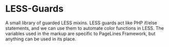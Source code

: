 LESS-Guards
===========

A small library of guarded LESS mixins. LESS guards act like PHP if/else statements, and we can use them to automate color functions in LESS. The variables used in the markup are specific to PageLines Framework, but anything can be used in its place.
